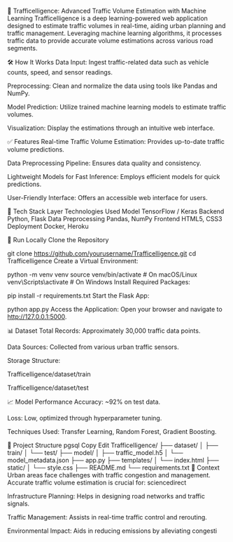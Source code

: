 🚦 Trafficelligence: Advanced Traffic Volume Estimation with Machine Learning
Trafficelligence is a deep learning-powered web application designed to estimate traffic volumes in real-time, aiding urban planning and traffic management. Leveraging machine learning algorithms, it processes traffic data to provide accurate volume estimations across various road segments.

🛠 How It Works
Data Input: Ingest traffic-related data such as vehicle counts, speed, and sensor readings.

Preprocessing: Clean and normalize the data using tools like Pandas and NumPy.

Model Prediction: Utilize trained machine learning models to estimate traffic volumes.

Visualization: Display the estimations through an intuitive web interface.

✅ Features
Real-time Traffic Volume Estimation: Provides up-to-date traffic volume predictions.

Data Preprocessing Pipeline: Ensures data quality and consistency.

Lightweight Models for Fast Inference: Employs efficient models for quick predictions.

User-Friendly Interface: Offers an accessible web interface for users.


🧰 Tech Stack
Layer	Technologies Used
Model	TensorFlow / Keras
Backend	Python, Flask
Data Preprocessing	Pandas, NumPy
Frontend	HTML5, CSS3
Deployment	Docker, Heroku

🧪 Run Locally
Clone the Repository

git clone https://github.com/yourusername/Trafficelligence.git
cd Trafficelligence
Create a Virtual Environment:

python -m venv venv
source venv/bin/activate  # On macOS/Linux
venv\Scripts\activate     # On Windows
Install Required Packages:

pip install -r requirements.txt
Start the Flask App:

python app.py
Access the Application:
Open your browser and navigate to http://127.0.0.1:5000.

📊 Dataset
Total Records: Approximately 30,000 traffic data points.

Data Sources: Collected from various urban traffic sensors.

Storage Structure:

Trafficelligence/dataset/train

Trafficelligence/dataset/test

📈 Model Performance
Accuracy: ~92% on test data.

Loss: Low, optimized through hyperparameter tuning.

Techniques Used: Transfer Learning, Random Forest, Gradient Boosting.

📂 Project Structure
pgsql
Copy
Edit
Trafficelligence/
├── dataset/
│   ├── train/
│   └── test/
├── model/
│   ├── traffic_model.h5
│   └── model_metadata.json
├── app.py
├── templates/
│   └── index.html
├── static/
│   └── style.css
├── README.md
└── requirements.txt
📄 Context
Urban areas face challenges with traffic congestion and management. Accurate traffic volume estimation is crucial for:
sciencedirect


Infrastructure Planning: Helps in designing road networks and traffic signals.

Traffic Management: Assists in real-time traffic control and rerouting.

Environmental Impact: Aids in reducing emissions by alleviating congesti


